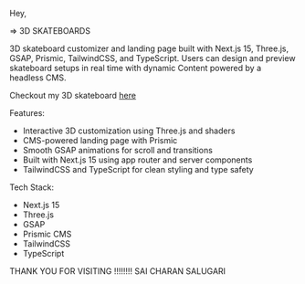 Hey,
 
=> 3D SKATEBOARDS

3D skateboard customizer and landing page built with Next.js 15, Three.js, GSAP, Prismic, TailwindCSS, and TypeScript. Users can design and preview skateboard setups in real time with dynamic 
Content powered by a headless CMS.

Checkout my 3D skateboard [here](https://3-dskateboards.vercel.app/)

Features:

- Interactive 3D customization using Three.js and shaders
- CMS-powered landing page with Prismic
- Smooth GSAP animations for scroll and transitions
- Built with Next.js 15 using app router and server components
- TailwindCSS and TypeScript for clean styling and type safety

Tech Stack:

- Next.js 15
- Three.js
- GSAP
- Prismic CMS
- TailwindCSS
- TypeScript

THANK YOU FOR VISITING !!!!!!!!
SAI CHARAN SALUGARI


